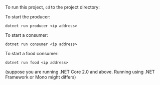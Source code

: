 To run this project, `cd` to the project directory:

To start the producer:

```
dotnet run producer <ip address>
```

To start a consumer:

```
dotnet run consumer <ip address>
```

To start a food consumer:

```
dotnet run food <ip address>
```

(suppose you are running .NET Core 2.0 and above. Running using .NET Framework or Mono might differs)